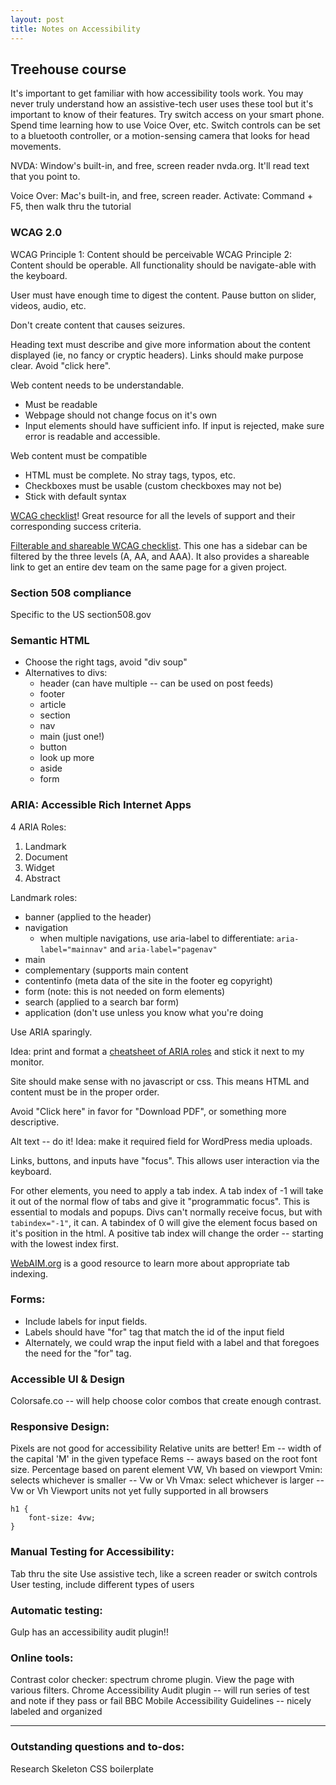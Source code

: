 ```yaml
---
layout: post
title: Notes on Accessibility
---
```

## Treehouse course


It's important to get familiar with how accessibility tools work. You may never truly understand how an assistive-tech user uses these tool but it's important to know of their features. Try switch access on your smart phone. Spend time learning how to use Voice Over, etc. Switch controls can be set to a bluetooth controller, or a motion-sensing camera that looks for head movements. 

NVDA: Window's built-in, and free, screen reader
nvda.org. It'll read text that you point to. 

Voice Over: Mac's built-in, and free, screen reader. 
Activate: Command + F5, then walk thru the tutorial

### WCAG 2.0

WCAG Principle 1: Content should be perceivable
WCAG Principle 2: Content should be operable. All functionality should be navigate-able with the keyboard.

User must have enough time to digest the content. Pause button on slider, videos, audio, etc. 

Don't create content that causes seizures. 

Heading text must describe and give more information about the content displayed (ie, no fancy or cryptic headers). Links  should make purpose clear. Avoid "click here". 

Web content needs to be understandable. 

- Must be readable
- Webpage should not change focus on it's own
- Input elements should have sufficient info. If input is rejected, make sure error is readable and accessible.

Web content must be compatible

- HTML must be complete. No stray tags, typos, etc.
- Checkboxes must be usable (custom checkboxes may not be)
- Stick with default syntax


[WCAG checklist](http://webaim.org/standards/wcag/checklist)! Great resource for all the levels of support and their corresponding success criteria. 

[Filterable and shareable WCAG checklist](https://www.w3.org/WAI/WCAG20/quickref/). This one has a sidebar can be filtered by the three levels (A, AA, and AAA). It also provides a shareable link to get an entire dev team on the same page for a given project.


### Section 508 compliance

Specific to the US
section508.gov


### Semantic HTML

- Choose the right tags, avoid "div soup"
- Alternatives to divs:
	- header (can have multiple -- can be used on post feeds)
	- footer
	- article 
	- section
	- nav
	- main (just one!)
	- button
	- look up more
	- aside
	- form

	
### ARIA: Accessible Rich Internet Apps

4 ARIA Roles:

1. Landmark
2. Document
3. Widget
4. Abstract

Landmark roles:

- banner (applied to the header)
- navigation
	- when multiple navigations, use  aria-label to differentiate: `aria-label="mainnav"` and `aria-label="pagenav"`
- main
- complementary (supports main content
- contentinfo (meta data of the site in the footer eg copyright)
- form (note: this is not needed on form elements)
- search (applied to a search bar form)
- application (don't use unless you know what you're doing

Use ARIA sparingly. 

Idea: print and format a [cheatsheet of ARIA roles](http://karlgroves-sandbox.com/CheatSheets/ARIA-Cheatsheet.html) and stick it next to my monitor.

Site should make sense with no javascript or css. This means HTML and content must be in the proper order.

Avoid "Click here" in favor for "Download PDF", or something more descriptive.

Alt text -- do it!
Idea: make it required field for WordPress media uploads.

Links, buttons, and inputs have "focus". This allows user interaction via the keyboard.

For other elements, you need to apply a tab index. A tab index of -1 will take it out of the normal flow of tabs and give it "programmatic focus". This is essential to modals and popups. Divs can't normally receive focus, but with `tabindex="-1"`, it can. A tabindex of 0 will give the element focus based on it's position in the html. A positive tab index will change the order -- starting with the lowest index first. 

[WebAIM.org](http://webaim.org/) is a good resource to learn more about appropriate tab indexing. 

### Forms: 

- Include labels for input fields.
- Labels should have "for" tag that match the id of the input field
- Alternately, we could wrap the input field with a label and that foregoes the need for the "for" tag.

### Accessible UI & Design

Colorsafe.co -- will help choose color combos that create enough contrast. 

### Responsive Design:

Pixels are not good for accessibility
Relative units are better!
Em -- width of the capital 'M' in the given typeface
Rems -- aways based on the root font size. 
Percentage based on parent element
VW, Vh based on viewport
Vmin: selects whichever is smaller -- Vw or Vh
Vmax: select whichever is larger -- Vw or Vh
Viewport units not yet fully supported in all browsers

```
h1 {
	font-size: 4vw;
}
```

### Manual Testing for Accessibility:

Tab thru the site
Use assistive tech, like a screen reader or switch controls
User testing, include different types of users 

### Automatic testing:  

Gulp has an accessibility audit plugin!! 

### Online tools: 

Contrast color checker: spectrum chrome plugin. View the page with various filters.
Chrome Accessibility Audit plugin -- will run series of test and note if they pass or fail
BBC Mobile Accessibility Guidelines -- nicely labeled and organized

----

### Outstanding questions and to-dos:

Research Skeleton CSS boilerplate